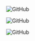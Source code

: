![GitHub](https://img.shields.io/badge/1%3A%20Heathrow%20T4%20%26%202%2C3-2%20Mins-blue) &nbsp;

![GitHub](https://img.shields.io/badge/2%3A%20Rayners%20Lane%20%20-5%20Mins-blue) &nbsp;

![GitHub](https://img.shields.io/badge/3%3A%20Heathrow%20T2%2C3%20%26%205-7%20Mins-blue) &nbsp;
